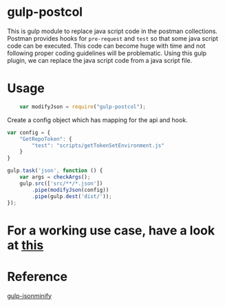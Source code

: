 # gulp-postcol
This is gulp module to replace java script code in the postman collections. Postman provides hooks for ```pre-request``` and ```test``` so that some java script code can be executed. This code can become huge with time and not following proper coding guidelines will be problematic. Using this gulp plugin, we can replace the java script code from a java script file.


# Usage

```javascript
    var modifyJson = require("gulp-postcol");
```

Create a config object which has mapping for the api and hook.

```javascript
var config = {
    "GetRepoToken": {
        "test": "scripts/getTokenSetEnvironment.js"
    }
}
```

```javascript
gulp.task('json', function () {
    var args = checkArgs();
    gulp.src(['src/**/*.json'])
        .pipe(modifyJson(config))
        .pipe(gulp.dest('dist/'));
});

```

# For a working use case, have a look at [this](https://github.com/ashwanikumar04/postman-collections-scripts)

# Reference

[gulp-jsonminify](https://github.com/tcarlsen/gulp-jsonminify)
